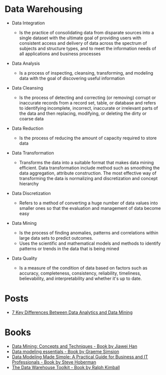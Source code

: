 # Data Warehousing

- Data Integration
  - Is the practice of consolidating data from disparate sources into a single dataset with the ultimate goal of providing users with consistent access and delivery of data across the spectrum of subjects and structure types, and to meet the information needs of all applications and business processes
- Data Analysis
  - Is a process of inspecting, cleansing, transforming, and modeling data with the goal of discovering useful information 
- Data Cleansing
  - Is the process of detecting and correcting (or removing) corrupt or inaccurate records from a record set, table, or database and refers to identifying incomplete, incorrect, inaccurate or irrelevant parts of the data and then replacing, modifying, or deleting the dirty or coarse data
- Data Reduction
  - Is the process of reducing the amount of capacity required to store data 
- Data Transformation
  - Transforms the data into a suitable format that makes data mining efficient. Data transformation include method such as smoothing the data aggregation, attribute construction. The most effective way of transforming the data is normalizing and discretization and concept hierarchy 
- Data Discretization
  - Refers to a method of converting a huge number of data values into smaller ones so that the evaluation and management of data become easy
- Data Mining 
  - Is the process of finding anomalies, patterns and correlations within large data sets to predict outcomes. 
  - Uses the scientific and mathematical models and methods to identify patterns or trends in the data that is being mined


- Data Quality
  - Is a measure of the condition of data based on factors such as accuracy, completeness, consistency, reliability, timeliness, believability, and interpretability and whether it's up to date.


# Posts
- [7 Key Differences Between Data Analytics and Data Mining](https://www.codemotion.com/magazine/ai-ml/big-data/data-analytics-data-mining/)

# Books 
- [Data Mining: Concepts and Techniques - Book by Jiawei Han](https://g.co/kgs/MBVwJy)
- [Data modeling essentials - Book by Graeme Simsion](https://g.co/kgs/p1epUV)
- [Data Modeling Made Simple: A Practical Guide for Business and IT Professionals - Book by Steve Hoberman](https://g.co/kgs/iAi4Yc)
- [The Data Warehouse Toolkit - Book by Ralph Kimball](https://g.co/kgs/aA4R3o)
